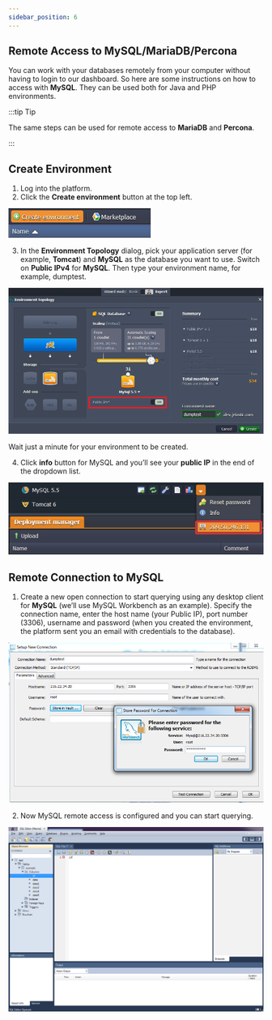 ```yaml
---
sidebar_position: 6
---
```


## Remote Access to MySQL/MariaDB/Percona
You can work with your databases remotely from your computer without having to login to our dashboard. So here are some instructions on how to access with **MySQL**. They can be used both for Java and PHP environments.

:::tip Tip

The same steps can be used for remote access to **MariaDB** and **Percona**.

:::

## Create Environment
1. Log into the platform.
2. Click the **Create environment** button at the top left.

<div style={{
    display:'flex',
    justifyContent: 'center',
    margin: '0 0 1rem 0'
}}>

![Locale Dropdown](./img/RemoteAccess/01-create-environment.png)
</div>

3. In the **Environment Topology** dialog, pick your application server (for example, **Tomcat**) and **MySQL** as the database you want to use. Switch on **Public IPv4** for **MySQL**. Then type your environment name, for example, dumptest.

<div style={{
    display:'flex',
    justifyContent: 'center',
    margin: '0 0 1rem 0'
}}>

![Locale Dropdown](./img/RemoteAccess/02-environment-wizard.png)
</div>

Wait just a minute for your environment to be created.

4. Click **info** button for MySQL and you’ll see your **public IP** in the end of the dropdown list.


<div style={{
    display:'flex',
    justifyContent: 'center',
    margin: '0 0 1rem 0'
}}>

![Locale Dropdown](./img/RemoteAccess/03-mysql-node-public-ip.png)
</div>

## Remote Connection to MySQL
1. Create a new open connection to start querying using any desktop client for **MySQL** (we’ll use MySQL Workbench as an example). Specify the connection name, enter the host name (your Public IP), port number (3306), username and password (when you created the environment, the platform sent you an email with credentials to the database).

<div style={{
    display:'flex',
    justifyContent: 'center',
    margin: '0 0 1rem 0'
}}>

![Locale Dropdown](./img/RemoteAccess/04-remote-connection-credentials.png)
</div>

2. Now MySQL remote access is configured and you can start querying.

<div style={{
    display:'flex',
    justifyContent: 'center',
    margin: '0 0 1rem 0'
}}>

![Locale Dropdown](./img/RemoteAccess/05-remote-access-to-mysql.png)
</div>